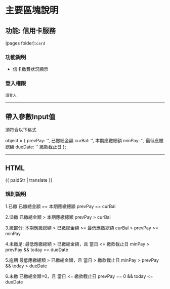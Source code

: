 # 主要區塊說明
## 功能: 信用卡服務
(pages folder):`card`

### 功能說明
* 信卡繳費狀況顯示

### 登入權限
`須登入`

---

## 帶入參數Input值
須符合以下格式

object = {
    prevPay: '',  已繳總金額
    curBal: '',  本期應繳總額
    minPay: '',  最低應繳總額
    dueDate: ''  繳款截止日
};

---
## HTML
<div class="info_tag tag_outline flex_row">{{ paidStr | translate }}</div>

### 規則說明
   1.已繳
   已繳總金額 == 本期應繳總額
   prevPay == curBal

   2.溢繳
   已繳總金額 > 本期應繳總額
   prevPay > curBal

   3.繳部分:
   本期應繳總額 > 已繳總金額 >= 最低應繳總額
   curBal > prevPay >= minPay

   4.未繳足: 
   最低應繳總額 > 已繳總金額，且 當日 <= 繳款截止日
   minPay > prevPay && today <= dueDate

   5.逾期
   最低應繳總額 > 已繳總金額，且 當日 > 繳款截止日
   minPay > prevPay && today > dueDate

   6.未繳
   已繳總金額=0，且 當日 <= 繳款截止日
   prevPay == 0 && today <= dueDate


